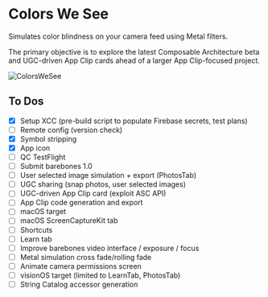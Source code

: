 #  Colors We See

Simulates color blindness on your camera feed using Metal filters.

The primary objective is to explore the latest Composable Architecture beta and UGC-driven App Clip cards ahead of a larger App Clip-focused project.

![ColorsWeSee](https://github.com/importRyan/Colors-We-See/assets/78187398/e22f8477-2c24-43c9-93aa-8b0e9480dc29)

## To Dos
- [x] Setup XCC (pre-build script to populate Firebase secrets, test plans)
- [ ] Remote config (version check)
- [x] Symbol stripping
- [x] App icon
- [ ] QC TestFlight
- [ ] Submit barebones 1.0
- [ ] User selected image simulation + export (PhotosTab)
- [ ] UGC sharing (snap photos, user selected images)
- [ ] UGC-driven App Clip card (exploit ASC API)
- [ ] App Clip code generation and export
- [ ] macOS target
- [ ] macOS ScreenCaptureKit tab
- [ ] Shortcuts
- [ ] Learn tab
- [ ] Improve barebones video interface / exposure / focus
- [ ] Metal simulation cross fade/rolling fade
- [ ] Animate camera permissions screen
- [ ] visionOS target (limited to LearnTab, PhotosTab)
- [ ] String Catalog accessor generation
